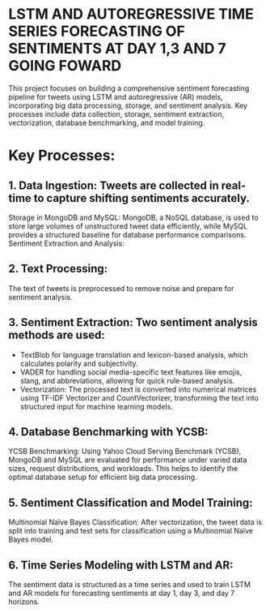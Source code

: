 # LSTM AND AUTOREGRESSIVE TIME SERIES FORECASTING OF SENTIMENTS AT DAY 1,3 AND 7 GOING FOWARD

This project focuses on building a comprehensive sentiment forecasting pipeline for tweets using LSTM and autoregressive (AR) models, incorporating big data processing, storage, and sentiment analysis. Key processes include data collection, storage, sentiment extraction, vectorization, database benchmarking, and model training.

# Key Processes:

## 1. Data Ingestion: Tweets are collected in real-time to capture shifting sentiments accurately.
Storage in MongoDB and MySQL: MongoDB, a NoSQL database, is used to store large volumes of unstructured tweet data efficiently, while MySQL provides a structured baseline for database performance comparisons.
Sentiment Extraction and Analysis:

## 2. Text Processing: 
The text of tweets is preprocessed to remove noise and prepare for sentiment analysis.

## 3. Sentiment Extraction: Two sentiment analysis methods are used:
- TextBlob for language translation and lexicon-based analysis, which calculates polarity and subjectivity.
- VADER for handling social media-specific text features like emojis, slang, and abbreviations, allowing for quick rule-based analysis.
- Vectorization: The processed text is converted into numerical matrices using TF-IDF Vectorizer and CountVectorizer, transforming the text into structured input for machine learning models.

## 4. Database Benchmarking with YCSB:
YCSB Benchmarking: Using Yahoo Cloud Serving Benchmark (YCSB), MongoDB and MySQL are evaluated for performance under varied data sizes, request distributions, and workloads. This helps to identify the optimal database setup for efficient big data processing.

## 5. Sentiment Classification and Model Training:
Multinomial Naïve Bayes Classification: After vectorization, the tweet data is split into training and test sets for classification using a Multinomial Naïve Bayes model.

## 6. Time Series Modeling with LSTM and AR: 
The sentiment data is structured as a time series and used to train LSTM and AR models for forecasting sentiments at day 1, day 3, and day 7 horizons.
